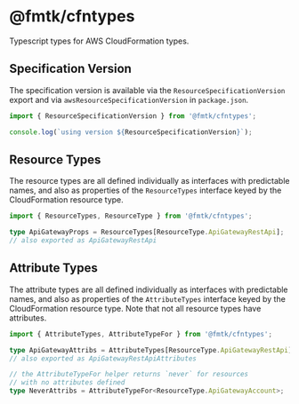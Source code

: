 # @fmtk/cfntypes

Typescript types for AWS CloudFormation types.

## Specification Version

The specification version is available via the `ResourceSpecificationVersion` export and via `awsResourceSpecificationVersion` in `package.json`.

```typescript
import { ResourceSpecificationVersion } from '@fmtk/cfntypes';

console.log(`using version ${ResourceSpecificationVersion}`);
```

## Resource Types

The resource types are all defined individually as interfaces with predictable names, and also as properties of the `ResourceTypes` interface keyed by the CloudFormation resource type.

```typescript
import { ResourceTypes, ResourceType } from '@fmtk/cfntypes';

type ApiGatewayProps = ResourceTypes[ResourceType.ApiGatewayRestApi];
// also exported as ApiGatewayRestApi
```

## Attribute Types

The attribute types are all defined individually as interfaces with predictable names, and also as properties of the `AttributeTypes` interface keyed by the CloudFormation resource type. Note that not all resource types have attributes.

```typescript
import { AttributeTypes, AttributeTypeFor } from '@fmtk/cfntypes';

type ApiGatewayAttribs = AttributeTypes[ResourceType.ApiGatewayRestApi];
// also exported as ApiGatewayRestApiAttributes

// the AttributeTypeFor helper returns `never` for resources
// with no attributes defined
type NeverAttribs = AttributeTypeFor<ResourceType.ApiGatewayAccount>;
```
